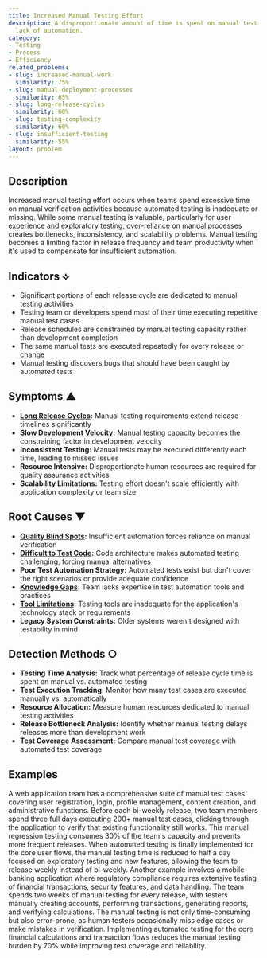 ```yaml
---
title: Increased Manual Testing Effort
description: A disproportionate amount of time is spent on manual testing due to a
  lack of automation.
category:
- Testing
- Process
- Efficiency
related_problems:
- slug: increased-manual-work
  similarity: 75%
- slug: manual-deployment-processes
  similarity: 65%
- slug: long-release-cycles
  similarity: 60%
- slug: testing-complexity
  similarity: 60%
- slug: insufficient-testing
  similarity: 55%
layout: problem
---
```


## Description

Increased manual testing effort occurs when teams spend excessive time on manual verification activities because automated testing is inadequate or missing. While some manual testing is valuable, particularly for user experience and exploratory testing, over-reliance on manual processes creates bottlenecks, inconsistency, and scalability problems. Manual testing becomes a limiting factor in release frequency and team productivity when it's used to compensate for insufficient automation.

## Indicators ⟡
- Significant portions of each release cycle are dedicated to manual testing activities
- Testing team or developers spend most of their time executing repetitive manual test cases
- Release schedules are constrained by manual testing capacity rather than development completion
- The same manual tests are executed repeatedly for every release or change
- Manual testing discovers bugs that should have been caught by automated tests

## Symptoms ▲
- **[Long Release Cycles](long-release-cycles.md):** Manual testing requirements extend release timelines significantly
- **[Slow Development Velocity](slow-development-velocity.md):** Manual testing capacity becomes the constraining factor in development velocity
- **Inconsistent Testing:** Manual tests may be executed differently each time, leading to missed issues
- **Resource Intensive:** Disproportionate human resources are required for quality assurance activities
- **Scalability Limitations:** Testing effort doesn't scale efficiently with application complexity or team size

## Root Causes ▼
- **[Quality Blind Spots](quality-blind-spots.md):** Insufficient automation forces reliance on manual verification
- **[Difficult to Test Code](difficult-to-test-code.md):** Code architecture makes automated testing challenging, forcing manual alternatives
- **Poor Test Automation Strategy:** Automated tests exist but don't cover the right scenarios or provide adequate confidence
- **[Knowledge Gaps](knowledge-gaps.md):** Team lacks expertise in test automation tools and practices
- **[Tool Limitations](tool-limitations.md):** Testing tools are inadequate for the application's technology stack or requirements
- **Legacy System Constraints:** Older systems weren't designed with testability in mind

## Detection Methods ○
- **Testing Time Analysis:** Track what percentage of release cycle time is spent on manual vs. automated testing
- **Test Execution Tracking:** Monitor how many test cases are executed manually vs. automatically
- **Resource Allocation:** Measure human resources dedicated to manual testing activities
- **Release Bottleneck Analysis:** Identify whether manual testing delays releases more than development work
- **Test Coverage Assessment:** Compare manual test coverage with automated test coverage

## Examples

A web application team has a comprehensive suite of manual test cases covering user registration, login, profile management, content creation, and administrative functions. Before each bi-weekly release, two team members spend three full days executing 200+ manual test cases, clicking through the application to verify that existing functionality still works. This manual regression testing consumes 30% of the team's capacity and prevents more frequent releases. When automated testing is finally implemented for the core user flows, the manual testing time is reduced to half a day focused on exploratory testing and new features, allowing the team to release weekly instead of bi-weekly. Another example involves a mobile banking application where regulatory compliance requires extensive testing of financial transactions, security features, and data handling. The team spends two weeks of manual testing for every release, with testers manually creating accounts, performing transactions, generating reports, and verifying calculations. The manual testing is not only time-consuming but also error-prone, as human testers occasionally miss edge cases or make mistakes in verification. Implementing automated testing for the core financial calculations and transaction flows reduces the manual testing burden by 70% while improving test coverage and reliability.
